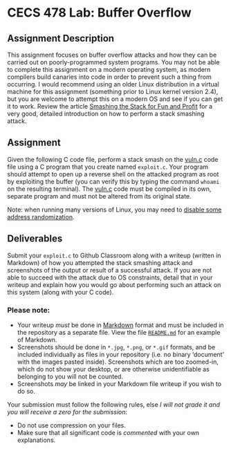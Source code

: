 # CECS 478 Lab: Buffer Overflow

## Assignment Description

This assignment focuses on buffer overflow attacks and how they can be carried out on poorly-programmed system programs. You may not be able to complete this assignment on a modern operating system, as modern compilers build canaries into code in order to prevent such a thing from occurring. I would recommend using an older Linux distribution in a virtual machine for this assignment (something prior to Linux kernel version 2.4), but you are welcome to attempt this on a modern OS and see if you can get it to work. Review the article [Smashing the Stack for Fun and Profit](http://phrack.org/issues/49/14.html) for a very good, detailed introduction on how to perform a stack smashing attack.

## Assignment

Given the following C code file, perform a stack smash on the [vuln.c](vuln.c) code file using a C program that you create named `exploit.c`. Your program should attempt to open up a reverse shell on the attacked program as root by exploiting the buffer (you can verify this by typing the command `whoami` on the resulting terminal). The [vuln.c](vuln.c) code must be compiled in its own, separate program and must not be altered from its original state.

Note: when running many versions of Linux, you may need to [disable some address randomization](http://gcc.gnu.org/wiki/Randomization).

## Deliverables

Submit your `exploit.c` to Github Classroom along with a writeup (written in Markdown) of how you attempted the stack smashing attack and screenshots of the output or result of a successful attack. If you are not able to succeed with the attack due to OS constraints, detail that in your writeup and explain how you would go about performing such an attack on this system (along with your C code).

### Please note:

* Your writeup *must* be done in [Markdown](https://docs.github.com/en/get-started/writing-on-github/getting-started-with-writing-and-formatting-on-github/basic-writing-and-formatting-syntax) format and must be included in the repository as a separate file. View the file [`README.md`](README.md?plain=1) for an example of Markdown.
* Screenshots should be done in `*.jpg`, `*.png`, or `*.gif` formats, and be included individually as files in your repository (i.e. no binary ‘document’ with the images pasted inside). Screenshots which are too zoomed-in, which do not show your desktop, or are otherwise unidentifiable as belonging to you will not be counted.
* Screenshots *may* be linked in your Markdown file writeup if you wish to do so.

Your submission must follow the following rules, else *I will not grade it and you will receive a zero for the submission*:

* Do not use compression on your files.
* Make sure that all significant code is *commented* with your own explanations.
